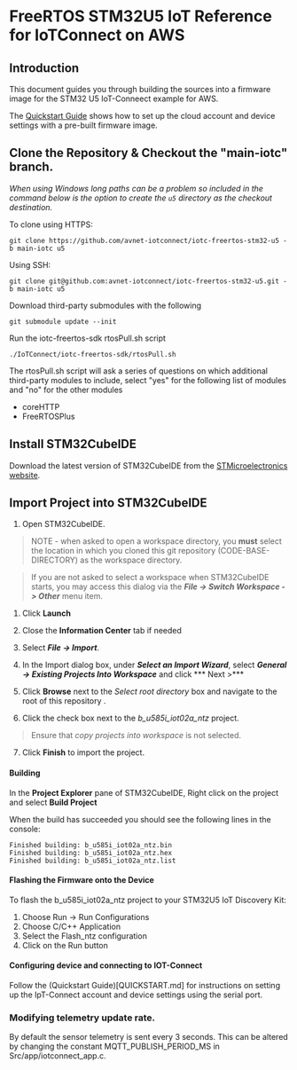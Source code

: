 # FreeRTOS STM32U5 IoT Reference for IoTConnect on AWS

## Introduction
This document guides you through building the sources into a firmware image for the STM32 U5 IoT-Conneect example for AWS.

The [Quickstart Guide](QUICKSTART.md) shows how to set up the cloud account and device settings with a pre-built firmware
image.


## Clone the Repository & Checkout the "main-iotc" branch.
_When using Windows long paths can be a problem so included in the command below is the option to create the `u5` directory as the checkout destination._

To clone using HTTPS:
```
git clone https://github.com/avnet-iotconnect/iotc-freertos-stm32-u5 -b main-iotc u5
```
Using SSH:

```
git clone git@github.com:avnet-iotconnect/iotc-freertos-stm32-u5.git -b main-iotc u5
```


Download third-party submodules with the following

```
git submodule update --init
```

Run the iotc-freertos-sdk rtosPull.sh script

```
./IoTConnect/iotc-freertos-sdk/rtosPull.sh
```

The rtosPull.sh script will ask a series of questions on which additional third-party modules to include,
select "yes" for the following list of modules and "no" for the other modules
  
  * coreHTTP
  * FreeRTOSPlus


## Install STM32CubeIDE

Download the latest version of STM32CubeIDE from the [STMicroelectronics website](https://www.st.com/en/development-tools/stm32cubeide.html).


## Import Project into STM32CubeIDE

1. Open STM32CubeIDE.

> NOTE -  when asked to open a workspace directory, you **must** select the location in which you cloned this git repository (CODE-BASE-DIRECTORY) as the workspace directory.

> If you are not asked to select a workspace when STM32CubeIDE starts, you may access this dialog via the ***File -> Switch Workspace -> Other*** menu item.


1. Click **Launch**
2. Close the **Information Center** tab if needed

3. Select ***File -> Import***.
4. In the Import dialog box, under ***Select an Import Wizard***, select ***General -> Existing Projects Into Workspace*** and click *** Next >***
5. Click **Browse** next to the *Select root directory* box and navigate to the root of this repository <CODE-BASE-DIRECTORY>.
6. Click the check box next to the *b_u585i_iot02a_ntz* project.
> Ensure that *copy projects into workspace* is not selected.
7. Click **Finish** to import the project.


#### Building
In the **Project Explorer** pane of STM32CubeIDE, Right click on the project and select **Build Project**


When the build has succeeded you should see the following lines in the console:

``` 
Finished building: b_u585i_iot02a_ntz.bin 
Finished building: b_u585i_iot02a_ntz.hex
Finished building: b_u585i_iot02a_ntz.list
```


#### Flashing the Firmware onto the Device

To flash the b_u585i_iot02a_ntz project to your STM32U5 IoT Discovery Kit:

1. Choose Run -> Run Configurations
1. Choose C/C++ Application
1. Select the Flash_ntz configuration
1. Click on the Run button


#### Configuring device and connecting to IOT-Connect

Follow the (Quickstart Guide)[QUICKSTART.md] for instructions on setting up the IpT-Connect account
and device settings using the serial port.


### Modifying telemetry update rate.

By default the sensor telemetry is sent every 3 seconds.  This can be altered by changing the
constant MQTT\_PUBLISH\_PERIOD\_MS in Src/app/iotconnect_app.c.





